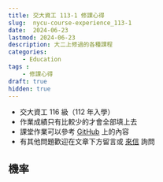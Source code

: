 ```yaml
---
title: 交大資工 113-1 修課心得
slug:  nycu-course-experience_113-1
date:  2024-06-23
lastmod: 2024-06-23
description: 大二上修過的各種課程
categories:
    - Education
tags : 
    - 修課心得
draft: true
hidden: true
---
```

* 交大資工 116 級（112 年入學）
* 作業成績只有比較少的才會全部填上去
* 課堂作業可以參考 [GitHub](https://github.com/chou-ting-wei?tab=repositories) 上的內容
* 有其他問題歡迎在文章下方留言或 [來信](mailto:userwei.contact@gmail.com) 詢問

## 機率